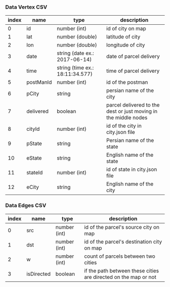 ### Data Vertex CSV


| index  | name | type | description |
| -------| ---- | ---- | ----------- |
| 0 | id | number (int) | id of city on map |
| 1 | lat | number (double) | latitude of city |
| 2 | lon | number (double) | longitude of city |
| 3 | date | string (date ex.: 2017-06-14) | date of parcel delivery |
| 4 | time | string (time ex.: 18:11:34.577) | time of parcel delivery |
| 5 | postManId | number (int) | id of the postman | 
| 6 | pCity | string | persian name of the city |
| 7 | delivered | boolean | parcel delivered to the dest or just moving in the middle nodes |
| 8 | cityId | number (int) | id of the city in city.json file |
| 9 | pState | string | Persian name of the state |
| 10 | eState | string | English name of the state |
| 11 | stateId | number (int) | id of state in city.json file |
| 12 | eCity | string | English name of the city |


### Data Edges CSV

| index  | name | type | description |
| -------| ---- | ---- | ----------- |
| 0 | src | number (int) | id of the parcel's source city on map |
| 1 | dst | number (int) | id of the parcel's destination city on map |
| 2 | w | number (int) | count of parcels between two cities |
| 3 | isDirected | boolean | if the path between these cities are directed on the map or not |



